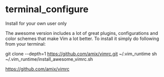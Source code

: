 # terminal_configure
Install for your own user only

The awesome version includes a lot of great plugins, configurations and color schemes that make Vim a lot better. To install it simply do following from your terminal:

git clone --depth=1 https://github.com/amix/vimrc.git ~/.vim_runtime
sh ~/.vim_runtime/install_awesome_vimrc.sh

https://github.com/amix/vimrc
